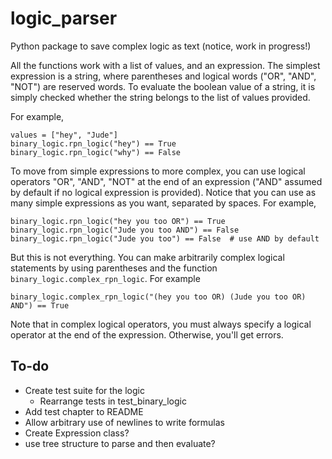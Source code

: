 # logic_parser
Python package to save complex logic as text (notice, work in progress!)

All the functions work with a list of values, and an expression. The simplest expression is a string, where parentheses and logical words ("OR", "AND", "NOT") are reserved words.
To evaluate the boolean value of a string, it is simply checked whether the string belongs to the list of values provided.

For example,
```
values = ["hey", "Jude"]
binary_logic.rpn_logic("hey") == True 
binary_logic.rpn_logic("why") == False 
```

To move from simple expressions to more complex, you can use logical operators "OR", "AND", "NOT" at the end of an expression ("AND" assumed by default if no logical expression 
is provided). Notice that you can use as many simple expressions
as you want, separated by spaces. For example,
```
binary_logic.rpn_logic("hey you too OR") == True
binary_logic.rpn_logic("Jude you too AND") == False
binary_logic.rpn_logic("Jude you too") == False  # use AND by default
```

But this is not everything. You can make arbitrarily complex logical statements by using parentheses and the function `binary_logic.complex_rpn_logic`. For example
```
binary_logic.complex_rpn_logic("(hey you too OR) (Jude you too OR) AND") == True
```

Note that in complex logical operators, you must always specify a logical operator at the end of the expression. Otherwise, you'll get errors.


## To-do
- Create test suite for the logic
  - Rearrange tests in test_binary_logic
- Add test chapter to README
- Allow arbitrary use of newlines to write formulas
- Create Expression class?
- use tree structure to parse and then evaluate?
